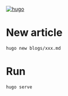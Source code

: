 [![hugo](https://github.com/francis-du/francis.run/workflows/hugo/badge.svg)](https://github.com/francis-du/francis.run/actions?query=workflow%3Ahugo)

# New article

```
hugo new blogs/xxx.md
```

# Run

```shell
hugo serve
```